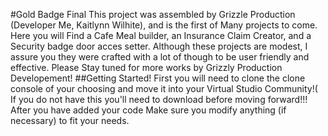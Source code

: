 #Gold Badge Final
This project was assembled by Grizzle Production (Developer Me, Kaitlynn Wilhite), and is the first of Many projects to come. Here you will Find a Cafe Meal builder, an Insurance Claim Creator, and a Security badge door acces setter.
Although these projects are modest, I assure you they were crafted with a lot of though to be user friendly and effective. Please Stay tuned for more works by Grizzly Production Developement!
##Getting Started!
First you will need to clone the clone console of your choosing and move it into your Virtual Studio Community!(
If you do not have this you'll need to download before moving forward!!!
After you have added your code Make sure you modify anything (if necessary) to fit your needs.




